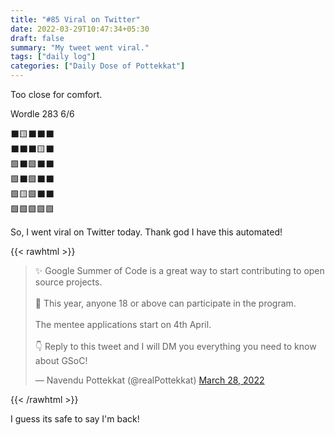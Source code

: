 ```yaml
---
title: "#85 Viral on Twitter"
date: 2022-03-29T10:47:34+05:30
draft: false
summary: "My tweet went viral."
tags: ["daily log"]
categories: ["Daily Dose of Pottekkat"]
---
```


Too close for comfort.

Wordle 283 6/6

⬛🟨⬛⬛⬛\
⬛⬛⬛🟨⬛\
🟩⬛🟩⬛⬛\
🟩⬛🟩⬛⬛\
🟩🟨🟩⬛⬛\
🟩🟩🟩🟩🟩

So, I went viral on Twitter today. Thank god I have this automated!

{{< rawhtml >}}

<blockquote class="twitter-tweet"><p lang="en" dir="ltr">✨ Google Summer of Code is a great way to start contributing to open source projects.<br><br>🔞 This year, anyone 18 or above can participate in the program.<br><br>The mentee applications start on 4th April.<br><br>👇 Reply to this tweet and I will DM you everything you need to know about GSoC!</p>&mdash; Navendu Pottekkat (@realPottekkat) <a href="https://twitter.com/realPottekkat/status/1508452352868724736?ref_src=twsrc%5Etfw">March 28, 2022</a></blockquote> <script async src="https://platform.twitter.com/widgets.js" charset="utf-8"></script>
{{< /rawhtml >}}

I guess its safe to say I'm back!
